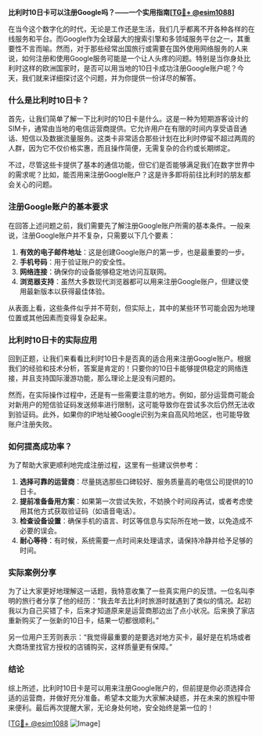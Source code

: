 **比利时10日卡可以注册Google吗？——一个实用指南[[TG💪+ @esim1088](https://t.me/s/esim1088)]**

在当今这个数字化的时代，无论是工作还是生活，我们几乎都离不开各种各样的在线服务和平台。而Google作为全球最大的搜索引擎和多领域服务平台之一，其重要性不言而喻。然而，对于那些经常出国旅行或需要在国外使用网络服务的人来说，如何注册和使用Google服务可能是一个让人头疼的问题。特别是当你身处比利时这样的欧洲国家时，是否可以用当地的10日卡成功注册Google账户呢？今天，我们就来详细探讨这个问题，并为你提供一份详尽的解答。

### 什么是比利时10日卡？

首先，让我们简单了解一下比利时的10日卡是什么。这是一种为短期游客设计的SIM卡，通常由当地的电信运营商提供。它允许用户在有限的时间内享受语音通话、短信以及数据流量服务。这类卡非常适合那些计划在比利时停留不超过两周的人群，因为它不仅价格实惠，而且操作简便，无需复杂的合约或长期绑定。

不过，尽管这些卡提供了基本的通信功能，但它们是否能够满足我们在数字世界中的需求呢？比如，能否用来注册Google账户？这是许多即将前往比利时的朋友都会关心的问题。

### 注册Google账户的基本要求

在回答上述问题之前，我们需要先了解注册Google账户所需的基本条件。一般来说，注册Google账户并不复杂，只需要以下几个要素：

1. **有效的电子邮件地址**：这是创建Google账户的第一步，也是最重要的一步。
2. **手机号码**：用于验证账户的安全性。
3. **网络连接**：确保你的设备能够稳定地访问互联网。
4. **浏览器支持**：虽然大多数现代浏览器都可以用来注册Google账户，但建议使用最新版本以获得最佳体验。

从表面上看，这些条件似乎并不苛刻，但实际上，其中的某些环节可能会因为地理位置或其他因素而变得复杂起来。

### 比利时10日卡的实际应用

回到正题，让我们来看看比利时10日卡是否真的适合用来注册Google账户。根据我们的经验和技术分析，答案是肯定的！只要你的10日卡能够提供稳定的网络连接，并且支持国际漫游功能，那么理论上是没有问题的。

然而，在实际操作过程中，还是有一些需要注意的地方。例如，部分运营商可能会对新用户的短信验证码发送频率进行限制，这可能导致你在尝试多次后仍然无法收到验证码。此外，如果你的IP地址被Google识别为来自高风险地区，也可能导致账户注册失败。

### 如何提高成功率？

为了帮助大家更顺利地完成注册过程，这里有一些建议供参考：

1. **选择可靠的运营商**：尽量挑选那些口碑较好、服务质量高的电信公司提供的10日卡。
2. **提前准备备用方案**：如果第一次尝试失败，不妨换个时间段再试，或者考虑使用其他方式获取验证码（如语音电话）。
3. **检查设备设置**：确保手机的语言、时区等信息与实际所在地一致，以免造成不必要的误会。
4. **耐心等待**：有时候，系统需要一点时间来处理请求，请保持冷静并给予足够的时间。

### 实际案例分享

为了让大家更好地理解这一话题，我特意收集了一些真实用户的反馈。一位名叫李明的旅行者分享了他的经历：“我去年去比利时旅游时就遇到了类似的情况。起初我以为自己买错了卡，后来才知道原来是运营商那边出了点小状况。后来换了家店重新购买了一张新的10日卡，结果一切都很顺利。”

另一位用户王芳则表示：“我觉得最重要的是要选对地方买卡，最好是在机场或者大商场里找官方授权的店铺购买，这样质量更有保障。”

### 结论

综上所述，比利时10日卡是可以用来注册Google账户的，但前提是你必须选择合适的运营商，并做好充分准备。希望本文能为大家解决疑惑，并在未来的旅程中带来便利。最后再次提醒大家，无论身处何地，安全始终是第一位的！

[[TG💪+ @esim1088](https://t.me/s/esim1088) ![Image](https://i.postimg.cc/4NQfJmqS/Snipaste-2025-05-13-00-14-12.png)]